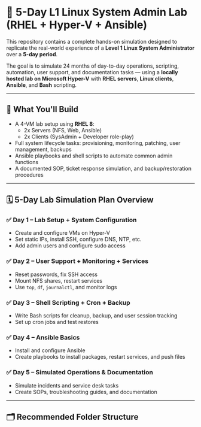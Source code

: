 # 🧠 5-Day L1 Linux System Admin Lab (RHEL + Hyper-V + Ansible)

This repository contains a complete hands-on simulation designed to replicate the real-world experience of a **Level 1 Linux System Administrator** over a **5-day period**.

The goal is to simulate 24 months of day-to-day operations, scripting, automation, user support, and documentation tasks — using a **locally hosted lab on Microsoft Hyper-V** with **RHEL servers**, **Linux clients**, **Ansible**, and **Bash** scripting.

---

## 🔧 What You'll Build

- A 4-VM lab setup using **RHEL 8**:
  - 2x Servers (NFS, Web, Ansible)
  - 2x Clients (SysAdmin + Developer role-play)
- Full system lifecycle tasks: provisioning, monitoring, patching, user management, backups
- Ansible playbooks and shell scripts to automate common admin functions
- A documented SOP, ticket response simulation, and backup/restoration procedures

---

## 🗓️ 5-Day Lab Simulation Plan Overview

### ✅ Day 1 – Lab Setup + System Configuration
- Create and configure VMs on Hyper-V
- Set static IPs, install SSH, configure DNS, NTP, etc.
- Add admin users and configure sudo access

### ✅ Day 2 – User Support + Monitoring + Services
- Reset passwords, fix SSH access
- Mount NFS shares, restart services
- Use `top`, `df`, `journalctl`, and monitor logs

### ✅ Day 3 – Shell Scripting + Cron + Backup
- Write Bash scripts for cleanup, backup, and user session tracking
- Set up cron jobs and test restores

### ✅ Day 4 – Ansible Basics
- Install and configure Ansible
- Create playbooks to install packages, restart services, and push files

### ✅ Day 5 – Simulated Operations & Documentation
- Simulate incidents and service desk tasks
- Create SOPs, troubleshooting guides, and documentation

---

## 🗂️ Recommended Folder Structure

